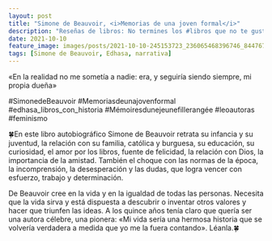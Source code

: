 ```yaml
---
layout: post
title: "Simone de Beauvoir, <i>Memorias de una joven formal</i>"
description: "Reseñas de libros: No termines los #libros que no te gustan. I els #llibres que t'agraden llegeix-los tants cops com calgui."
date: 2021-10-10
feature_image: images/posts/2021-10-10-245153723_236065468396746_8447679721395280677_n_17905002815293109.webp
tags: [Simone de Beauvoir, Edhasa, narrativa]
---
```


«En la realidad no me sometía a nadie: era, y seguiría siendo siempre, mi propia dueña»
<!--more-->

#SimonedeBeauvoir #Memoriasdeunajovenformal #edhasa_libros_con_historia #Mémoiresdunejeunefillerangée #leoautoras #feminismo

🍀En este libro autobiográfico Simone de Beauvoir retrata su infancia y su juventud, la relación con su familia, católica y burguesa, su educación, su curiosidad, el amor por los libros, fuente de felicidad, la relación con Dios, la importancia de la amistad. También el choque con las normas de la época, la incomprensión, la desesperación y las dudas, que logra vencer con esfuerzo, trabajo y determinación. 

De Beauvoir cree en la vida y en la igualdad de todas las personas. Necesita que la vida sirva y está dispuesta a descubrir o inventar otros valores y hacer que triunfen las ideas. A los quince años tenía claro que quería ser una autora célebre, una pionera: «Mi vida sería una hermosa historia que se volvería verdadera a medida que yo me la fuera contando». Léanla.🍀
